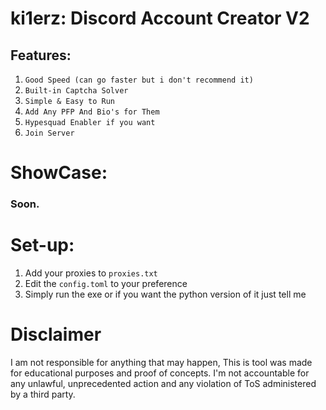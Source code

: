 # ki1erz: Discord Account Creator V2


## Features:
1. `Good Speed (can go faster but i don't recommend it)`
2. `Built-in Captcha Solver`
3. `Simple & Easy to Run`
4. `Add Any PFP And Bio's for Them`
5. `Hypesquad Enabler if you want`
6. `Join Server`



# ShowCase: 

### Soon.




# Set-up:
1. Add your proxies to `proxies.txt`
2. Edit the `config.toml` to your preference
3. Simply run the exe or if you want the python version of it just tell me





# Disclaimer

I am not responsible for anything that may happen, This is tool was made for educational purposes and proof of concepts. I'm not accountable for any unlawful, unprecedented action and any violation of ToS administered by a third party.
